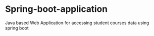 # Spring-boot-application
Java based Web Application for accessing student courses data using spring boot
